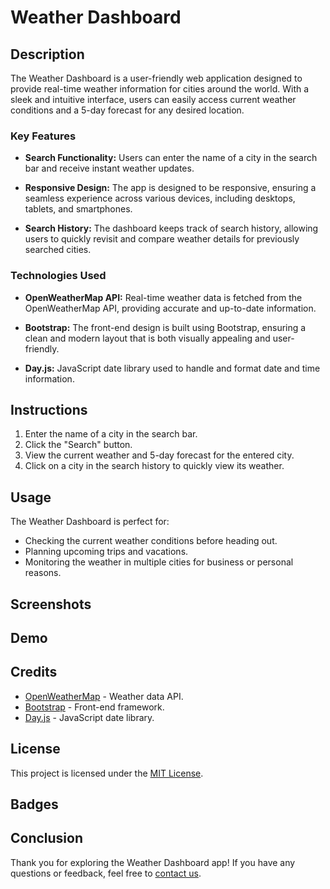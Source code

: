 # Weather Dashboard

## Description

The Weather Dashboard is a user-friendly web application designed to provide real-time weather information for cities around the world. With a sleek and intuitive interface, users can easily access current weather conditions and a 5-day forecast for any desired location.

### Key Features

- **Search Functionality:** Users can enter the name of a city in the search bar and receive instant weather updates.
  
- **Responsive Design:** The app is designed to be responsive, ensuring a seamless experience across various devices, including desktops, tablets, and smartphones.

- **Search History:** The dashboard keeps track of search history, allowing users to quickly revisit and compare weather details for previously searched cities.

### Technologies Used

- **OpenWeatherMap API:** Real-time weather data is fetched from the OpenWeatherMap API, providing accurate and up-to-date information.

- **Bootstrap:** The front-end design is built using Bootstrap, ensuring a clean and modern layout that is both visually appealing and user-friendly.

- **Day.js:** JavaScript date library used to handle and format date and time information.

## Instructions

1. Enter the name of a city in the search bar.
2. Click the "Search" button.
3. View the current weather and 5-day forecast for the entered city.
4. Click on a city in the search history to quickly view its weather.

## Usage

The Weather Dashboard is perfect for:

- Checking the current weather conditions before heading out.
- Planning upcoming trips and vacations.
- Monitoring the weather in multiple cities for business or personal reasons.

## Screenshots
<!-- Include screenshots or GIFs of your application. -->

## Demo
<!-- Provide a link to a live demo of your application. -->

## Credits

- [OpenWeatherMap](https://openweathermap.org/) - Weather data API.
- [Bootstrap](https://getbootstrap.com/) - Front-end framework.
- [Day.js](https://day.js.org/) - JavaScript date library.

## License

This project is licensed under the [MIT License](LICENSE).

## Badges
<!-- Include any badges you want to showcase (e.g., build status, version, etc.). -->

## Conclusion

Thank you for exploring the Weather Dashboard app! If you have any questions or feedback, feel free to [contact us](mailto:your-email@example.com).
